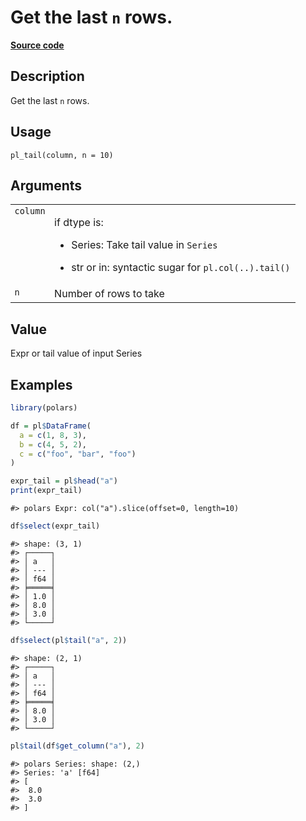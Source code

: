 

# Get the last <code>n</code> rows.

[**Source code**](https://github.com/pola-rs/r-polars/tree/main/R/functions__lazy.R#L272)

## Description

Get the last <code>n</code> rows.

## Usage

<pre><code class='language-R'>pl_tail(column, n = 10)
</code></pre>

## Arguments

<table>
<tr>
<td style="white-space: nowrap; font-family: monospace; vertical-align: top">
<code id="pl_tail_:_column">column</code>
</td>
<td>

if dtype is:

<ul>
<li>

Series: Take tail value in <code>Series</code>

</li>
<li>

str or in: syntactic sugar for
<code style="white-space: pre;">pl.col(..).tail()</code>

</li>
</ul>
</td>
</tr>
<tr>
<td style="white-space: nowrap; font-family: monospace; vertical-align: top">
<code id="pl_tail_:_n">n</code>
</td>
<td>
Number of rows to take
</td>
</tr>
</table>

## Value

Expr or tail value of input Series

## Examples

``` r
library(polars)

df = pl$DataFrame(
  a = c(1, 8, 3),
  b = c(4, 5, 2),
  c = c("foo", "bar", "foo")
)

expr_tail = pl$head("a")
print(expr_tail)
```

    #> polars Expr: col("a").slice(offset=0, length=10)

``` r
df$select(expr_tail)
```

    #> shape: (3, 1)
    #> ┌─────┐
    #> │ a   │
    #> │ --- │
    #> │ f64 │
    #> ╞═════╡
    #> │ 1.0 │
    #> │ 8.0 │
    #> │ 3.0 │
    #> └─────┘

``` r
df$select(pl$tail("a", 2))
```

    #> shape: (2, 1)
    #> ┌─────┐
    #> │ a   │
    #> │ --- │
    #> │ f64 │
    #> ╞═════╡
    #> │ 8.0 │
    #> │ 3.0 │
    #> └─────┘

``` r
pl$tail(df$get_column("a"), 2)
```

    #> polars Series: shape: (2,)
    #> Series: 'a' [f64]
    #> [
    #>  8.0
    #>  3.0
    #> ]
